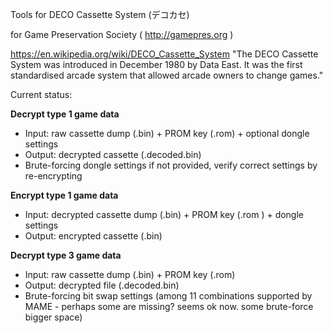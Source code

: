 Tools for DECO Cassette System (デコカセ)

for Game Preservation Society ( http://gamepres.org )

https://en.wikipedia.org/wiki/DECO_Cassette_System
"The DECO Cassette System was introduced in December 1980 by Data East. It was the first standardised arcade system that allowed arcade owners to change games."

Current status:

**Decrypt type 1 game data**
- Input: raw cassette dump (.bin) + PROM key (.rom) + optional dongle settings
- Output: decrypted cassette (.decoded.bin)
- Brute-forcing dongle settings if not provided, verify correct settings by re-encrypting

**Encrypt type 1 game data**
- Input: decrypted cassette dump (.bin) + PROM key (.rom ) + dongle settings
- Output: encrypted cassette (.bin)

**Decrypt type 3 game data**
- Input: raw cassette dump (.bin) + PROM key (.rom)
- Output: decrypted file (.decoded.bin)
- Brute-forcing bit swap settings (among 11 combinations supported by MAME - perhaps some are missing? seems ok now. some brute-force bigger space)

